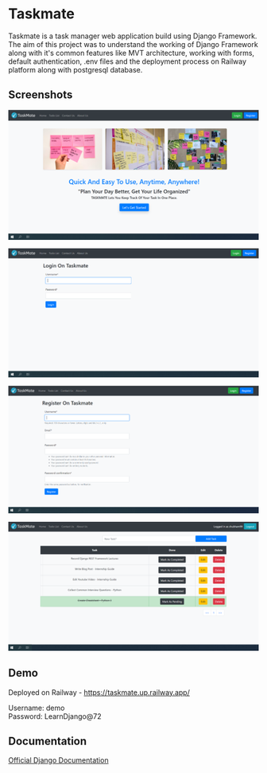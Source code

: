 
# Taskmate

Taskmate is a task manager web application build using Django Framework. The aim of this project was to understand the working of Django Framework along with it's common features like MVT architecture, working with forms, default authentication, .env files and the deployment process on Railway platform along with postgresql database.


## Screenshots

![App Screenshot](https://raw.githubusercontent.com/ShubhamSarda/random-resources/main/images/taskmate-1.png)

![App Screenshot](https://raw.githubusercontent.com/ShubhamSarda/random-resources/main/images/taskmate-2.png)

![App Screenshot](https://raw.githubusercontent.com/ShubhamSarda/random-resources/main/images/taskmate-3.png)

![App Screenshot](https://raw.githubusercontent.com/ShubhamSarda/random-resources/main/images/taskmate-4.png)

## Demo

Deployed on Railway - https://taskmate.up.railway.app/

Username: demo  
Password: LearnDjango@72

  
## Documentation

[Official Django Documentation](https://www.djangoproject.com/)
